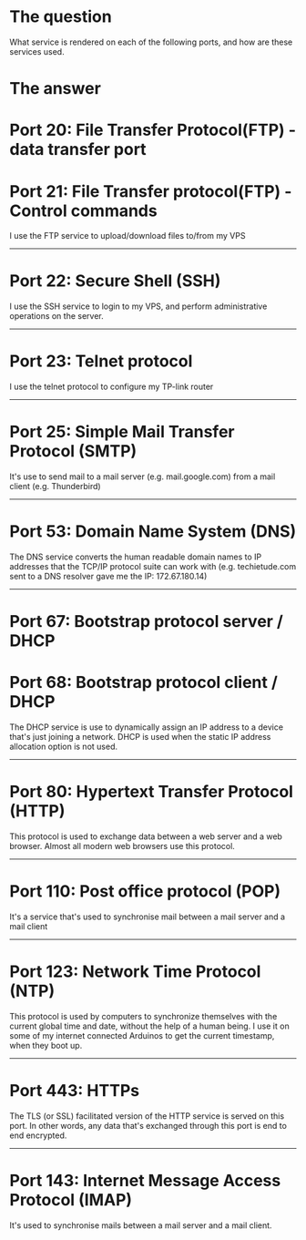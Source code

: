 # The question
What service is rendered on each of the following ports, and how are these services used.

# The answer

# Port 20: File Transfer Protocol(FTP) - data transfer port  
# Port 21: File Transfer protocol(FTP) - Control commands

I use the FTP service to upload/download files to/from my VPS

--------------------------------
# Port 22: Secure Shell  (SSH)

I use the SSH service to login to my VPS, and perform administrative operations on the server.

--------------------------------
# Port 23: Telnet protocol

I use the telnet protocol to configure my TP-link router

--------------------------------
# Port 25: Simple Mail Transfer Protocol (SMTP)

It's use to send mail to a mail server (e.g. mail.google.com) from a mail client (e.g. Thunderbird)

--------------------------------
# Port 53: Domain Name System (DNS)

The DNS service converts the human readable domain names to IP addresses that the TCP/IP protocol suite can work with (e.g. techietude.com sent to a DNS resolver gave me the IP: 172.67.180.14)

--------------------------------
# Port 67: Bootstrap protocol server / DHCP

# Port 68: Bootstrap protocol client / DHCP

The DHCP service is use to dynamically assign an IP address to a device that's just joining a network. 
DHCP is used when the static IP address allocation option is not used. 
 
--------------------------------
# Port 80: Hypertext Transfer Protocol (HTTP)

This protocol is used to exchange data between a web server and a web browser.
Almost all modern web browsers use this protocol.

--------------------------------
# Port 110: Post office protocol (POP)

It's a service that's used to synchronise mail between a mail server and a mail client

--------------------------------
# Port 123: Network Time Protocol (NTP)

This protocol is used by computers to synchronize themselves with the current global time and date, without the help of a human being.
I use it on some of my internet connected Arduinos to get the current timestamp, when they boot up.

--------------------------------
# Port 443: HTTPs

The TLS (or SSL) facilitated version of the HTTP service is served on this port.
In other words, any data that's exchanged through this port is end to end encrypted.

--------------------------------
# Port 143: Internet Message Access Protocol (IMAP)

It's used to synchronise mails between a mail server and a mail client.
